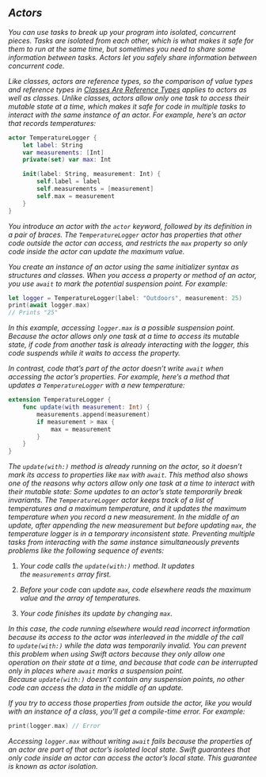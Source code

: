 ## *Actors*

*You can use tasks to break up your program into isolated, concurrent pieces. Tasks are isolated from each other, which is what makes it safe for them to run at the same time, but sometimes you need to share some information between tasks. Actors let you safely share information between concurrent code.*

*Like classes, actors are reference types, so the comparison of value types and reference types in [Classes Are Reference Types](https://docs.swift.org/swift-book/LanguageGuide/ClassesAndStructures.html#ID89) applies to actors as well as classes. Unlike classes, actors allow only one task to access their mutable state at a time, which makes it safe for code in multiple tasks to interact with the same instance of an actor. For example, here’s an actor that records temperatures:*

```swift
actor TemperatureLogger {
    let label: String
    var measurements: [Int]
    private(set) var max: Int

    init(label: String, measurement: Int) {
        self.label = label
        self.measurements = [measurement]
        self.max = measurement
    }
}
```

*You introduce an actor with the `actor` keyword, followed by its definition in a pair of braces. The `TemperatureLogger` actor has properties that other code outside the actor can access, and restricts the `max` property so only code inside the actor can update the maximum value.*

*You create an instance of an actor using the same initializer syntax as structures and classes. When you access a property or method of an actor, you use `await` to mark the potential suspension point. For example:*

```swift
let logger = TemperatureLogger(label: "Outdoors", measurement: 25)
print(await logger.max)
// Prints "25"
```

*In this example, accessing `logger.max` is a possible suspension point. Because the actor allows only one task at a time to access its mutable state, if code from another task is already interacting with the logger, this code suspends while it waits to access the property.*

*In contrast, code that’s part of the actor doesn’t write `await` when accessing the actor’s properties. For example, here’s a method that updates a `TemperatureLogger` with a new temperature:*

```swift
extension TemperatureLogger {
    func update(with measurement: Int) {
        measurements.append(measurement)
        if measurement > max {
            max = measurement
        }
    }
}
```

*The `update(with:)` method is already running on the actor, so it doesn’t mark its access to properties like `max` with `await`. This method also shows one of the reasons why actors allow only one task at a time to interact with their mutable state: Some updates to an actor’s state temporarily break invariants. The `TemperatureLogger` actor keeps track of a list of temperatures and a maximum temperature, and it updates the maximum temperature when you record a new measurement. In the middle of an update, after appending the new measurement but before updating `max`, the temperature logger is in a temporary inconsistent state. Preventing multiple tasks from interacting with the same instance simultaneously prevents problems like the following sequence of events:*

1. *Your code calls the `update(with:)` method. It updates the `measurements` array first.*

2. *Before your code can update `max`, code elsewhere reads the maximum value and the array of temperatures.*

3. *Your code finishes its update by changing `max`.*

*In this case, the code running elsewhere would read incorrect information because its access to the actor was interleaved in the middle of the call to `update(with:)` while the data was temporarily invalid. You can prevent this problem when using Swift actors because they only allow one operation on their state at a time, and because that code can be interrupted only in places where `await` marks a suspension point. Because `update(with:)` doesn’t contain any suspension points, no other code can access the data in the middle of an update.*

*If you try to access those properties from outside the actor, like you would with an instance of a class, you’ll get a compile-time error. For example:*

```swift
print(logger.max) // Error
```

*Accessing `logger.max` without writing `await` fails because the properties of an actor are part of that actor’s isolated local state. Swift guarantees that only code inside an actor can access the actor’s local state. This guarantee is known as actor isolation.*
